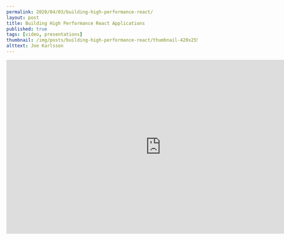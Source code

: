 ```yaml
---
permalink: 2020/04/03/building-high-performance-react/
layout: post
title: Building High Performance React Applications
published: true
tags: [video, presentations]
thumbnail: /img/posts/building-high-performance-react/thumbnail-420x255.webp
alttext: Joe Karlsson
---
```


<iframe width="814" height="458" src="https://www.youtube.com/embed/xJYOipHkwNM" frameborder="0" allow="accelerometer; autoplay; encrypted-media; gyroscope; picture-in-picture" allowfullscreen></iframe>
